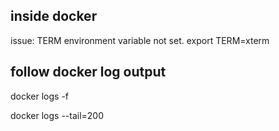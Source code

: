 ## inside docker 
issue: TERM environment variable not set.
export TERM=xterm


## follow docker log output

docker logs -f <cid>

docker logs --tail=200 <cid>

